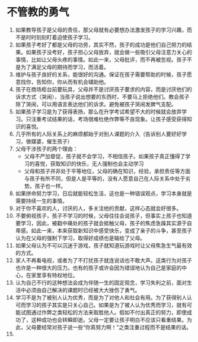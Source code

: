 # 不管教的勇气

1. 如果教导孩子是父母的责任，那父母就有必要想办法激发孩子的学习兴趣，而不是时时刻刻盯着迫使孩子学习。
2. 如果孩子考好了都是父母的功劳，其实不然，孩子的成功是他们自己努力的结果。如果孩子没考好，孩子担心父母放弃，就会做一些吸引父母注意力关心的事情，比如让父母头疼的事情。如此一来，父母批评，而不再被忽视。孩子不是为了满足父母的期待而学习，而活着。
3. 维护与孩子良好的关系，能很好的沟通。保证在孩子需要帮助的时候，孩子愿意找你，告知你，你从而有机会辅助他。
4. 孩子在商场柜台前要玩具，父母并不是讨厌孩子要求的内容，而是讨厌他们的诉求方式（哭闹），当孩子说出想要的东西时，不要马上拒绝他们。教会孩子除了哭闹，可以用语言表达他们的诉求。避免被孩子哭闹发脾气支配。
5. 如果孩子学习是为了获得表扬，那么在升学考试希望不大的时候就会放弃学习。只注重考试结果的话，考场很难杜绝作弊等不良现象。让孩子感受获得知识的喜悦。
6. 几乎所有的人际关系上的麻烦都始于对别人课题的介入（告诉别人要好好学习，做媒婆，催生孩子）
7. 父母干涉孩子的两个理由：
    - 父母不严加督促，孩子就不会学习，不相信孩子。如果孩子真正懂得了学习的喜悦，获取知识的快乐，无人强制也会主动学习
    - 父母和孩子并非处于平等地位，父母的确在知识，经验，承担责任等方面与孩子有所不同，但是人是平等的，没有人愿意自己在人际关系中处于劣势。孩子也一样。
8. 如果拼命努力学习，日后就能轻松生活，这也是一种错误观点，学习本身就是需要持续一生的事情。
9. 对于你不喜欢的人，讨厌的人，多关注他的贡献，这样心态就会好很多。
10. 不要俯视孩子，孩子不学习的时候，父母往往会说孩子，但事实上孩子也知道要学习，因此，被戳中痛处的孩子就会抵触父母，孩子的焦虑急躁其实源于自卑感。如此一来，本来获取新知识中感受快乐，变成了亲子的斗争，甚至孩子认为在父母的强制下学习，取得好成绩也是输给了父母。
11. 如果父母认为不可以沉迷于游戏，孩子就知道玩游戏时让父母焦急生气最有效的方式。
12. 家人不再看电视，或者为了不打扰孩子就连说话也不敢大声。这类行为对孩子也许是一种很大的压力。也有的孩子或许会因为错误地认为自己是家庭的中心，在家里享有特权地位。
13. 认为自己不行的这种想法会成为伴随一生的固定观念，学习失利之前，面对生活中必须由自己解决的课题时已经被大大挫伤了勇气。
14. 学习不是为了被别人认为优秀，而是为了对他人和社会有用。为了获得别人认可而学习的孩子其实是只关心自己。如果是为了被人认为优秀而学习，就有可能试图通过作弊之类轻松的方法来取胜他人。假如不付出真正的努力，即使成功了，这种成功也会转瞬即逝。父母一定要让孩子明白不应该只看重结果。为此，父母要经常对孩子说一些“你真努力啊！”之类注重过程而不是结果的话。
15. 
